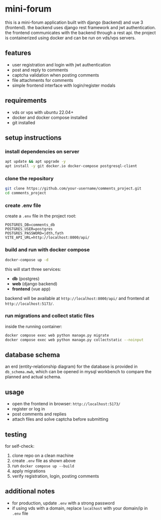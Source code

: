 # mini-forum

this is a mini-forum application built with django (backend) and vue 3 (frontend). the backend uses django rest framework and jwt authentication. the frontend communicates with the backend through a rest api. the project is containerized using docker and can be run on vds/vps servers.

## features

* user registration and login with jwt authentication
* post and reply to comments
* captcha validation when posting comments
* file attachments for comments
* simple frontend interface with login/register modals

## requirements

* vds or vps with ubuntu 22.04+
* docker and docker compose installed
* git installed

## setup instructions

### install dependencies on server

```bash
apt update && apt upgrade -y
apt install -y git docker.io docker-compose postgresql-client
```

### clone the repository

```bash
git clone https://github.com/your-username/comments_project.git
cd comments_project
```

### create .env file

create a `.env` file in the project root:

```env
POSTGRES_DB=comments_db
POSTGRES_USER=postgres
POSTGRES_PASSWORD=jdth,fath
VITE_API_URL=http://localhost:8000/api/
```

### build and run with docker compose

```bash
docker-compose up -d
```

this will start three services:

* **db** (postgres)
* **web** (django backend)
* **frontend** (vue app)

backend will be available at `http://localhost:8000/api/` and frontend at `http://localhost:5173/`.

### run migrations and collect static files

inside the running container:

```bash
docker compose exec web python manage.py migrate
docker compose exec web python manage.py collectstatic --noinput
```

## database schema

an erd (entity-relationship diagram) for the database is provided in `db_schema.mwb`, which can be opened in mysql workbench to compare the planned and actual schema.

## usage

* open the frontend in browser: `http://localhost:5173/`
* register or log in
* post comments and replies
* attach files and solve captcha before submitting

## testing

for self-check:

1. clone repo on a clean machine
2. create `.env` file as shown above
3. run `docker compose up --build`
4. apply migrations
5. verify registration, login, posting comments

## additional notes

* for production, update `.env` with a strong password
* if using vds with a domain, replace `localhost` with your domain/ip in `.env` file
